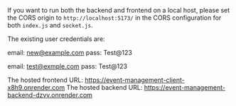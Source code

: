 If you want to run both the backend and frontend on a local host, please set the CORS origin to `http://localhost:5173/` in the CORS configuration for both `index.js` and `socket.js`.

The existing user credentials are:

email: new@example.com pass: Test@123

email: test@exmple.com pass: Test@123

The hosted frontend URL: https://event-management-client-x8h9.onrender.com The hosted backend URL: https://event-management-backend-dzvv.onrender.com
